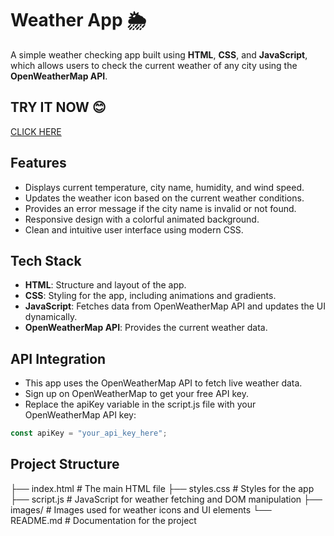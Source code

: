 # Weather App 🌦️

A simple weather checking app built using **HTML**, **CSS**, and **JavaScript**, which allows users to check the current weather of any city using the **OpenWeatherMap API**.

## TRY IT NOW 😊
[CLICK HERE](https://vivek4nag.github.io/Weather-App/) 

## Features

- Displays current temperature, city name, humidity, and wind speed.
- Updates the weather icon based on the current weather conditions.
- Provides an error message if the city name is invalid or not found.
- Responsive design with a colorful animated background.
- Clean and intuitive user interface using modern CSS.

## Tech Stack

- **HTML**: Structure and layout of the app.
- **CSS**: Styling for the app, including animations and gradients.
- **JavaScript**: Fetches data from OpenWeatherMap API and updates the UI dynamically.
- **OpenWeatherMap API**: Provides the current weather data.

## API Integration
- This app uses the OpenWeatherMap API to fetch live weather data.
- Sign up on OpenWeatherMap to get your free API key.
- Replace the apiKey variable in the script.js file with your OpenWeatherMap API key:

```javascript
const apiKey = "your_api_key_here";
```

## Project Structure
├── index.html        # The main HTML file
├── styles.css        # Styles for the app
├── script.js         # JavaScript for weather fetching and DOM manipulation
├── images/           # Images used for weather icons and UI elements
└── README.md         # Documentation for the project
